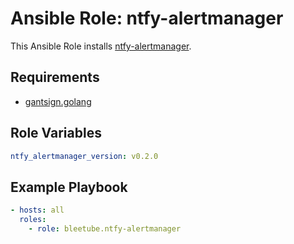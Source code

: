 # Ansible Role: ntfy-alertmanager

This Ansible Role installs [ntfy-alertmanager](https://git.xenrox.net/~xenrox/ntfy-alertmanager).

## Requirements

* [gantsign.golang](https://github.com/gantsign/ansible-role-golang)

## Role Variables

```yaml
ntfy_alertmanager_version: v0.2.0
```

## Example Playbook

```yaml
- hosts: all
  roles:
    - role: bleetube.ntfy-alertmanager
```
